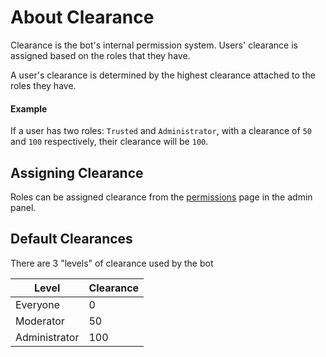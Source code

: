 # About Clearance

Clearance is the bot's internal permission system. Users' clearance is assigned based on the roles that they have.

A user's clearance is determined by the highest clearance attached to the roles they have.

#### Example
If a user has two roles: `Trusted` and `Administrator`, with a clearance of `50` and `100` respectively, their clearance will be `100`.

## Assigning Clearance
Roles can be assigned clearance from the [permissions](panel/permissions.md) page in the admin panel.

## Default Clearances

There are 3 "levels" of clearance used by the bot

| Level | Clearance |
| ----- | --------- |
| Everyone | 0 |
| Moderator | 50 |
| Administrator | 100 |